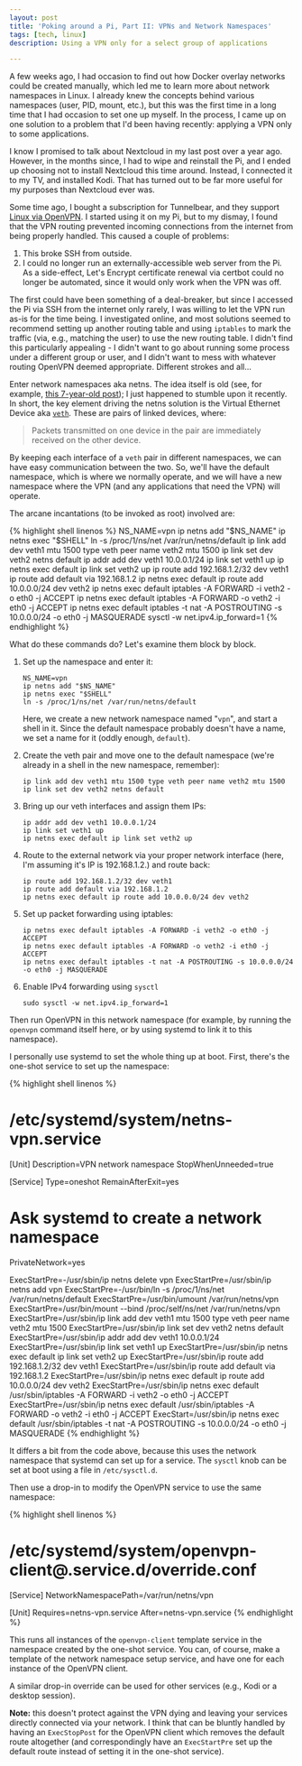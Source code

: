 ```yaml
---
layout: post
title: 'Poking around a Pi, Part II: VPNs and Network Namespaces'
tags: [tech, linux]
description: Using a VPN only for a select group of applications

---
```


A few weeks ago, I had occasion to find out how Docker overlay networks could be created manually, which led me to learn
more about network namespaces in Linux. I already knew the concepts behind various namespaces (user, PID, mount, etc.),
but this was the first time in a long time that I had occasion to set one up myself. In the process, I came up on one
solution to a problem that I'd been having recently: applying a VPN only to some applications.

<!-- section -->

<aside>I know I promised to talk about Nextcloud in my last post over a year ago. However, in the months since, I had to
wipe and reinstall the Pi, and I ended up choosing not to install Nextcloud this time around. Instead, I connected it to
my TV, and installed Kodi. That has turned out to be far more useful for my purposes than Nextcloud ever was.</aside>

Some time ago, I bought a subscription for Tunnelbear, and they support [Linux via OpenVPN][tb-linux]. I started using
it on my Pi, but to my dismay, I found that the VPN routing prevented incoming connections from the internet from being
properly handled. This caused a couple of problems:

1. This broke SSH from outside.
2. I could no longer run an externally-accessible web server from the Pi. As a side-effect, Let's Encrypt certificate
   renewal via certbot could no longer be automated, since it would only work when the VPN was off.

The first could have been something of a deal-breaker, but since I accessed the Pi via SSH from the internet only
rarely, I was willing to let the VPN run as-is for the time being. I investigated online, and most solutions seemed to
recommend setting up another routing table and using `iptables` to mark the traffic (via, e.g., matching the user) to
use the new routing table. I didn't find this particularly appealing - I didn't want to go about running some process
under a different group or user, and I didn't want to mess with whatever routing OpenVPN deemed appropriate. Different
strokes and all...

<!-- section -->

Enter network namespaces aka netns. The idea itself is old (see, for example, [this 7-year-old
post](http://www.evolware.org/?p=293));  I just happened to stumble upon it recently. In short, the key element driving
the netns solution is the Virtual Ethernet Device aka [`veth`]. These are pairs of linked devices, where:

> Packets transmitted on one device in the pair are immediately received on the other device.

By keeping each interface of a `veth` pair in different namespaces, we can have easy communication between the two. So,
we'll have the default namespace, which is where we normally operate, and we will have a new namespace where the VPN
(and any applications that need the VPN) will operate.

<!-- section -->

The arcane incantations (to be invoked as root) involved are:

{% highlight shell linenos %}
NS_NAME=vpn
ip netns add "$NS_NAME"
ip netns exec "$SHELL"
ln -s /proc/1/ns/net /var/run/netns/default
ip link add dev veth1 mtu 1500 type veth peer name veth2 mtu 1500
ip link set dev veth2 netns default
ip addr add dev veth1 10.0.0.1/24
ip link set veth1 up
ip netns exec default ip link set veth2 up
ip route add 192.168.1.2/32 dev veth1
ip route add default via 192.168.1.2
ip netns exec default ip route add 10.0.0.0/24 dev veth2
ip netns exec default iptables -A FORWARD -i veth2 -o eth0 -j ACCEPT
ip netns exec default iptables -A FORWARD -o veth2 -i eth0 -j ACCEPT
ip netns exec default iptables -t nat -A POSTROUTING -s 10.0.0.0/24 -o eth0 -j MASQUERADE
sysctl -w net.ipv4.ip_forward=1
{% endhighlight %}

What do these commands do? Let's examine them block by block.

1. Set up the namespace and enter it:

    ```
    NS_NAME=vpn
    ip netns add "$NS_NAME"
    ip netns exec "$SHELL"
    ln -s /proc/1/ns/net /var/run/netns/default
    ```
    Here, we create a new network namespace named "`vpn`", and start a shell in it. Since the default namespace probably
    doesn't have a name, we set a name for it (oddly enough, `default`).

2. Create the veth pair and move one to the default namespace (we're already in a shell in the new namespace, remember):

    ```
    ip link add dev veth1 mtu 1500 type veth peer name veth2 mtu 1500
    ip link set dev veth2 netns default
    ```
3. Bring up our veth interfaces and assign them IPs:

    ```
    ip addr add dev veth1 10.0.0.1/24
    ip link set veth1 up
    ip netns exec default ip link set veth2 up
    ```
4. Route to the external network via your proper network interface (here, I'm assuming it's IP is 192.168.1.2.) and
   route back:

    ```
    ip route add 192.168.1.2/32 dev veth1
    ip route add default via 192.168.1.2
    ip netns exec default ip route add 10.0.0.0/24 dev veth2
    ```
5. Set up packet forwarding using iptables:

    ```
    ip netns exec default iptables -A FORWARD -i veth2 -o eth0 -j ACCEPT
    ip netns exec default iptables -A FORWARD -o veth2 -i eth0 -j ACCEPT
    ip netns exec default iptables -t nat -A POSTROUTING -s 10.0.0.0/24 -o eth0 -j MASQUERADE
    ```

6. Enable IPv4 forwarding using `sysctl`

    ```
    sudo sysctl -w net.ipv4.ip_forward=1
    ```

Then run OpenVPN in this network namespace (for example, by running the `openvpn` command itself here, or by using
systemd to link it to this namespace).

<!-- section -->

I personally use systemd to set the whole thing up at boot. First, there's the one-shot service to set up the
namespace:

{% highlight shell linenos %}
# /etc/systemd/system/netns-vpn.service
[Unit]
Description=VPN network namespace
StopWhenUnneeded=true

[Service]
Type=oneshot
RemainAfterExit=yes

# Ask systemd to create a network namespace
PrivateNetwork=yes

ExecStartPre=-/usr/sbin/ip netns delete vpn
ExecStartPre=/usr/sbin/ip netns add vpn
ExecStartPre=-/usr/bin/ln -s /proc/1/ns/net /var/run/netns/default
ExecStartPre=/usr/bin/umount /var/run/netns/vpn
ExecStartPre=/usr/bin/mount --bind /proc/self/ns/net /var/run/netns/vpn
ExecStartPre=/usr/sbin/ip link add dev veth1 mtu 1500 type veth peer name veth2 mtu 1500
ExecStartPre=/usr/sbin/ip link set dev veth2 netns default
ExecStartPre=/usr/sbin/ip addr add dev veth1 10.0.0.1/24
ExecStartPre=/usr/sbin/ip link set veth1 up
ExecStartPre=/usr/sbin/ip netns exec default ip link set veth2 up
ExecStartPre=/usr/sbin/ip route add 192.168.1.2/32 dev veth1
ExecStartPre=/usr/sbin/ip route add default via 192.168.1.2
ExecStartPre=/usr/sbin/ip netns exec default ip route add 10.0.0.0/24 dev veth2
ExecStartPre=/usr/sbin/ip netns exec default /usr/sbin/iptables -A FORWARD -i veth2 -o eth0 -j ACCEPT
ExecStartPre=/usr/sbin/ip netns exec default /usr/sbin/iptables -A FORWARD -o veth2 -i eth0 -j ACCEPT
ExecStart=/usr/sbin/ip netns exec default /usr/sbin/iptables -t nat -A POSTROUTING -s 10.0.0.0/24 -o eth0 -j MASQUERADE
{% endhighlight %}

It differs a bit from the code above, because this uses the network namespace that systemd can set up for a service. The
`sysctl` knob can be set at boot using a file in `/etc/sysctl.d`.

Then use a drop-in to modify the OpenVPN service to use the same namespace:

{% highlight shell linenos %}
# /etc/systemd/system/openvpn-client@.service.d/override.conf
[Service]
NetworkNamespacePath=/var/run/netns/vpn

[Unit]
Requires=netns-vpn.service
After=netns-vpn.service
{% endhighlight %}

This runs all instances of the `openvpn-client` template service in the namespace created by the one-shot service.
You can, of course, make a template of the network namespace setup service, and have one for each instance of the
OpenVPN client.

A similar drop-in override can be used for other services (e.g., Kodi or a desktop session).

**Note:** this doesn't protect against the VPN dying and leaving your services directly connected via your network. I
think that can be bluntly handled by having an `ExecStopPost` for the OpenVPN client which removes the default route
altogether (and correspondingly have an `ExecStartPre` set up the default route instead of setting it in the one-shot
service).


[tb-linux]: https://www.tunnelbear.com/blog/linux_support/
[`veth`]: https://man7.org/linux/man-pages/man4/veth.4.html
